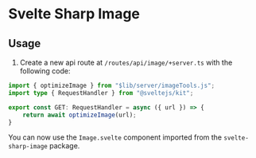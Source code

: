 # Svelte Sharp Image
## Usage
1. Create a new api route at ``/routes/api/image/+server.ts`` with the following code:
```typescript
import { optimizeImage } from "$lib/server/imageTools.js";
import type { RequestHandler } from "@sveltejs/kit";

export const GET: RequestHandler = async ({ url }) => {
    return await optimizeImage(url);
}
```

You can now use the ``Image.svelte`` component imported from the ``svelte-sharp-image`` package.